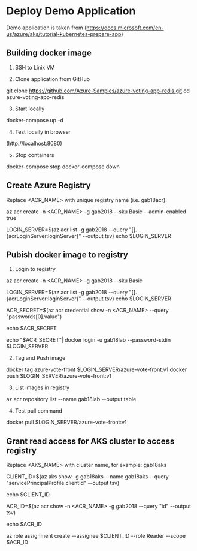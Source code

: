 # Deploy Demo Application

Demo application is taken from (https://docs.microsoft.com/en-us/azure/aks/tutorial-kubernetes-prepare-app)

## Building docker image

1. SSH to Linix VM

2. Clone application from GitHub  

git clone https://github.com/Azure-Samples/azure-voting-app-redis.git
cd azure-voting-app-redis

3. Start locally 

docker-compose up -d

4. Test locally in browser 

(http://localhost:8080)


5. Stop containers

docker-compose stop
docker-compose down


## Create Azure Registry

Replace <ACR_NAME> with unique registry name (i.e. gab18acr).    


az acr create -n <ACR_NAME> -g gab2018 --sku Basic --admin-enabled true 

LOGIN_SERVER=$(az acr list -g gab2018 --query "[].{acrLoginServer:loginServer}" --output tsv)
echo $LOGIN_SERVER


## Pubish docker image to registry

1. Login to registry  

az acr create -n <ACR_NAME> -g gab2018 --sku Basic  
  
LOGIN_SERVER=$(az acr list -g gab2018 --query "[].{acrLoginServer:loginServer}" --output tsv)
echo $LOGIN_SERVER  
  
ACR_SECRET=$(az acr credential show -n <ACR_NAME> --query "passwords[0].value")  
  
echo $ACR_SECRET  
  
echo "$ACR_SECRET"| docker login -u gab18lab  --password-stdin $LOGIN_SERVER


2. Tag and Push image 

docker tag azure-vote-front $LOGIN_SERVER/azure-vote-front:v1
docker push $LOGIN_SERVER/azure-vote-front:v1


3. List images in registry 

az acr repository list --name gab18lab --output table

4. Test pull command  

docker pull $LOGIN_SERVER/azure-vote-front:v1


## Grant read access for AKS cluster to access registry  

Replace <AKS_NAME> with cluster name, for example: gab18aks

CLIENT_ID=$(az aks show -g gab18aks --name gab18aks --query "servicePrincipalProfile.clientId" --output tsv)
  
echo $CLIENT_ID  
  
ACR_ID=$(az acr show -n <ACR_NAME> -g gab2018 --query "id" --output tsv)
  
echo $ACR_ID

az role assignment create --assignee $CLIENT_ID --role Reader --scope $ACR_ID
  


 